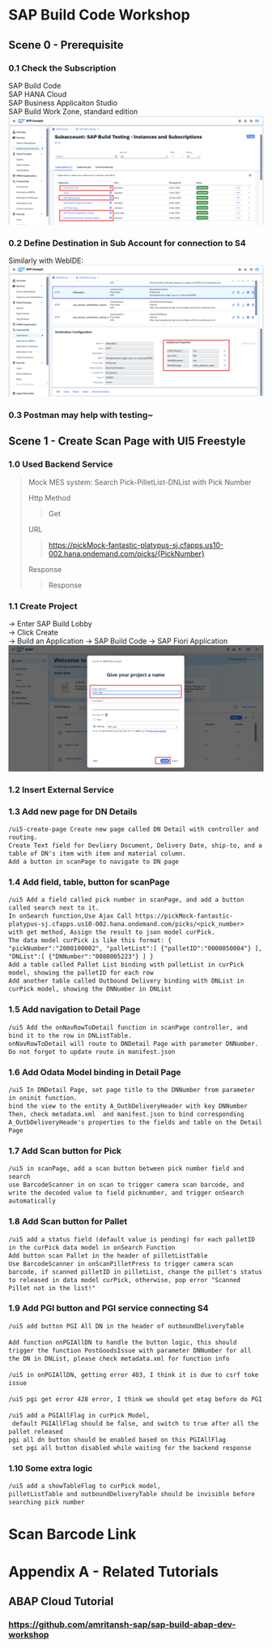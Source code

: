 #   SAP Build Code Workshop

##  Scene 0 - Prerequisite

### 0.1 Check the Subscription
SAP Build Code  
SAP HANA Cloud  
SAP Business Applicaiton Studio  
SAP Build Work Zone, standard edition  
![configure additional properties](./images/BTP_subscription.png)


### 0.2 Define Destination in Sub Account for connection to S4

Similarly with WebIDE:
![configure additional properties](./images/BTP_destination.png)

### 0.3 Postman may help with testing~

##  Scene 1 - Create Scan Page with UI5 Freestyle

### 1.0 Used Backend Service

>Mock MES system: Search Pick-PilletList-DNList with Pick Number
> 
> Http Method
> >Get
> 
> URL
> >https://pickMock-fantastic-platypus-sj.cfapps.us10-002.hana.ondemand.com/picks/{PickNumber}
> 
> Response
> >Response
> 


### 1.1 Create Project
 -> Enter SAP Build Lobby  
 -> Click Create  
 -> Build an Application -> SAP Build Code -> SAP Fiori Application
![configure additional properties](./images/ScanApp_create.png)

### 1.2 Insert External Service

### 1.3 Add new page for DN Details
```
/ui5-create-page Create new page called DN Detail with controller and routing. 
Create Text field for Devliery Document, Delivery Date, ship-to, and a table of DN's item with item and material column. 
Add a button in scanPage to navigate to DN page
```

### 1.4 Add field, table, button for scanPage
```
/ui5 Add a field called pick number in scanPage, and add a button called search next to it. 
In onSearch function,Use Ajax Call https://pickMock-fantastic-platypus-sj.cfapps.us10-002.hana.ondemand.com/picks/<pick_number>  with get method, Assign the result to json model curPick. 
The data model curPick is like this format: { "pickNumber":"2000100002", "palletList":[ {"palletID":"0000050004"} ], "DNList":[ {"DNNumber":"0080005223"} ] } 
Add a table called Pallet List binding with palletList in curPick model, showing the palletID for each row	
Add another table called Outbound Delivery binding with DNList in curPick model, showing the DNNumber in DNList

```

### 1.5 Add navigation to Detail Page
```
/ui5 Add the onNavRowToDetail function in scanPage controller, and bind it to the row in DNListTable. 
onNavRowToDetail will route to DNDetail Page with parameter DNNumber. 
Do not forget to update route in manifest.json

```

### 1.6 Add Odata Model binding in Detail Page
```
/ui5 In DNDetail Page, set page title to the DNNumber from parameter in oninit function. 
bind the view to the entity A_OutbDeliveryHeader with key DNNumber
Then, check metadata.xml  and manifest.json to bind corresponding  A_OutbDeliveryHeade's properties to the fields and table on the Detail Page
```

### 1.7 Add Scan button for Pick
```
/ui5 in scanPage, add a scan button between pick number field and search
use BarcodeScanner in on scan to trigger camera scan barcode, and write the decoded value to field picknumber, and trigger onSearch automatically
```

### 1.8 Add Scan button for Pallet
```
/ui5 add a status field (default value is pending) for each palletID in the curPick data model in onSearch Function
Add button scan Pallet in the header of pilletListTable
Use BarcodeScanner in onScanPilletPress to trigger camera scan barcode, if scanned pilletID in pilletList, change the pillet's status to released in data model curPick, otherwise, pop error "Scanned Pillet not in the list!"
```

### 1.9 Add PGI button and PGI service connecting S4
```
/ui5 add button PGI All DN in the header of outboundDeliveryTable
	
Add function onPGIAllDN to handle the button logic, this should trigger the function PostGoodsIssue with parameter DNNumber for all the DN in DNList, please check metadata.xml for function info

/ui5 in onPGIAllDN, getting error 403, I think it is due to csrf toke issue

/ui5 pgi get error 428 error, I think we should get etag before do PGI

/ui5 add a PGIAllFlag in curPick Model,
 default PGIAllFlag should be false, and switch to true after all the pallet released
pgi all dn button should be enabled based on this PGIAllFlag
 set pgi all button disabled while waiting for the backend response

```

### 1.10 Some extra logic
```
/ui5 add a showTableFlag to curPick model, 
pilletListTable and outboundDeliveryTable should be invisible before searching pick number
```

# Scan Barcode Link

# Appendix A - Related Tutorials
## ABAP Cloud Tutorial
### https://github.com/amritansh-sap/sap-build-abap-dev-workshop